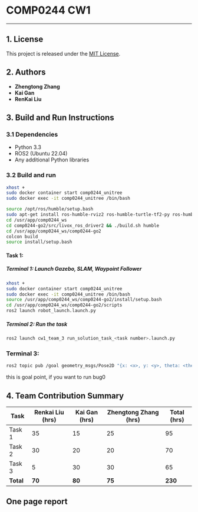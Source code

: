 # COMP0244 CW1

---

## 1. License
This project is released under the [MIT License](LICENSE). 

## 2. Authors
- **Zhengtong Zhang**
- **Kai Gan**
- **RenKai Liu**

## 3. Build and Run Instructions

### 3.1 Dependencies
- Python 3.3
- ROS2 (Ubuntu 22.04)
- Any additional Python libraries

### 3.2 Build and run

```bash
xhost +
sudo docker container start comp0244_unitree
sudo docker exec -it comp0244_unitree /bin/bash
```

```bash
source /opt/ros/humble/setup.bash
sudo apt-get install ros-humble-rviz2 ros-humble-turtle-tf2-py ros-humble-tf2-ros ros-humble-tf2-tools
cd /usr/app/comp0244_ws
cd comp0244-go2/src/livox_ros_driver2 && ./build.sh humble
cd /usr/app/comp0244_ws/comp0244-go2
colcon build
source install/setup.bash
```
#### Task 1:
##### Terminal 1: Launch Gazebo, SLAM, Waypoint Follower
```bash
xhost +
sudo docker container start comp0244_unitree
sudo docker exec -it comp0244_unitree /bin/bash
source /usr/app/comp0244_ws/comp0244-go2/install/setup.bash
cd /usr/app/comp0244_ws/comp0244-go2/scripts
ros2 launch robot_launch.launch.py
```

##### Terminal 2: Run the task
```bash
ros2 launch cw1_team_3 run_solution_task_<task number>.launch.py
```

### Terminal 3: 
```bash
ros2 topic pub /goal geometry_msgs/Pose2D "{x: <x>, y: <y>, theta: <theta>}" -r 1
```
this is goal point, if you want to run bug0


## 4. Team Contribution Summary

| Task  | Renkai Liu (hrs)    | Kai Gan (hrs)   | Zhengtong Zhang (hrs)  | Total (hrs) |
|-------|------------------|------------------|------------------|------------|
| Task 1 | 35       | 15      | 25          | 95         |
| Task 2 | 30     | 20       | 20     |      70    |
| Task 3 | 5       | 30           | 30      | 65        |
| **Total** | **70**  | **80**  | **75**  | **230**     |


## One page report





